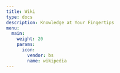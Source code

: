 ```yaml
---
title: Wiki
type: docs
description: Knowledge at Your Fingertips
menu:
  main:
    weight: 20
    params:
      icon:
        vendor: bs
        name: wikipedia
---
```

